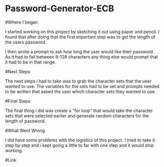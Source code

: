 # Password-Generator-ECB

#Where I began

I started working on this project by sketching it out using paper and pencil. I found that after doing that the first important step was to get the length of the users password. 

I then wrote a prompt to ask how long the user would like their password. As it had to fall between 8-128 characters any thing else would prompt that it had to be in that range.

#Next Steps

The next steps i had to take was to grab the character sets that the user wanted to use. The variables for the sets had to be set and prompts needed to be written that asked the user which character sets they wanted to use. 

#Final Steps

The final thing i did was create a "for loop" that would take the character sets that were selected earlier and generate random characters for the length of password. 

#What Went Wrong

I did have some problems with the logistics of this project. I tried to take it step by step and i kept going a little to far with one step and it would stop working. 

#Link
